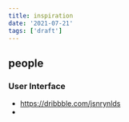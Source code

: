 ```yaml
---
title: inspiration
date: '2021-07-21'
tags: ['draft']
---
```


## people
### User Interface
- https://dribbble.com/jsnrynlds
- 

